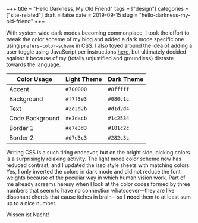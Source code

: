 +++
title = "Hello Darkness, My Old Friend"
tags = ["design"]
categories = ["site-related"]
draft = false
date = 2019-09-15
slug = "hello-darkness-my-old-friend"
+++

With system wide dark modes becoming commonplace, I took the effort to tweak the color scheme of my blog and added a dark mode specific one using `prefers-color-scheme` in CSS. I also toyed around the idea of adding a user toggle using JavaScript per instructions [here](https://flaviocopes.com/dark-mode/), but ultimately decided against it because of my (totally unjustified and groundless) distaste towards the language.

| Color Usage     | Light Theme | Dark Theme |
|-----------------|-------------|------------|
| Accent          | `#700000`   | `#8fffff`  |
| Background      | `#f7f3e3`   | `#080c1c`  |
| Text            | `#2e2d2b`   | `#d1d2d4`  |
| Code Background | `#e3dacb`   | `#1c2534`  |
| Border 1        | `#e7e3d3`   | `#181c2c`  |
| Border 2        | `#d7d3c3`   | `#282c3c`  |

Writing CSS is a such tiring endeavor, but on the bright side, picking colors is a surprisingly relaxing activity. The light mode color scheme now has reduced contrast, and I updated the isso style sheets with matching colors. Yes, I only inverted the colors in dark mode and did not reduce the font weights because of the peculiar way in which human vision work. Part of me already screams heresy when I look at the color codes formed by three numbers that seem to have no connection whatsoever—they are like dissonant chords that cause itches in brain—so I **need** them to at least sum up to a nice number.

Wissen ist Nacht!

